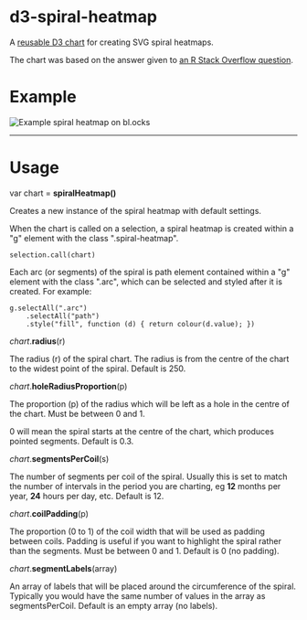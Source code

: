 # d3-spiral-heatmap

A [reusable D3 chart](https://bost.ocks.org/mike/chart/) for creating SVG spiral heatmaps.

The chart was based on the answer given to [an R Stack Overflow question](https://stackoverflow.com/questions/41603341/spiral-barplot-using-ggplot-coord-polar-condegram).

# Example

![Example spiral heatmap on bl.ocks](/img/spiral-heapmap.png)


----------

# Usage

var chart = **spiralHeatmap()**

Creates a new instance of the spiral heatmap with default settings.

When the chart is called on a selection, a spiral heatmap is created within a "g" element with the class ".spiral-heatmap".

    selection.call(chart)

Each arc (or segments) of the spiral is path element contained within a "g" element with the class ".arc", which can be selected and styled after it is created. For example:

    g.selectAll(".arc")
        .selectAll("path")
        .style("fill", function (d) { return colour(d.value); })

*chart*.**radius**(r)

The radius (r) of the spiral chart. The radius is from the centre of the chart to the widest point of the spiral. Default is 250.

*chart*.**holeRadiusProportion**(p)

The proportion (p) of the radius which will be left as a hole in the centre of the chart. Must be between 0 and 1.

0 will mean the spiral starts at the centre of the chart, which produces pointed segments. Default is 0.3.

*chart*.**segmentsPerCoil**(s)

The number of segments per coil of the spiral. Usually this is set to match the number of intervals in the period you are charting, eg <b>12</b> months per year, <b>24</b> hours per day, etc. Default is 12.

*chart*.**coilPadding**(p)

The proportion (0 to 1) of the coil width that will be used as padding between coils. Padding is useful if you want to highlight the spiral rather than the segments. Must be between 0 and 1. Default is 0 (no padding).

*chart*.**segmentLabels**(array)

An array of labels that will be placed around the circumference of the spiral. Typically you would have the same number of values in the array as segmentsPerCoil. Default is an empty array (no labels).